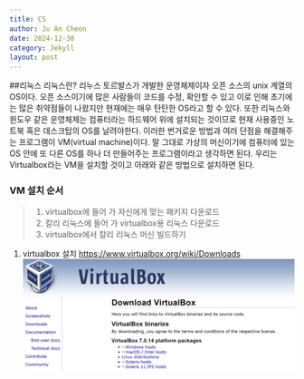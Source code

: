 ```yaml
---
title: CS
author: Ju An Cheon
date: 2024-12-30
category: Jekyll
layout: post
---
```


##리눅스
리눅스란? 리누스 토르발스가 개발한 운영체제이자 오픈 소스의 unix 계열의 OS이다. 오픈 소스이기에 많은 사람들이 코드를 수정, 확인할 수 있고 이로 인해 초기에는 많은 취약점들이 나왔지만 현재에는 매우 탄탄한 OS라고 할 수 있다. 또한 리눅스와 윈도우 같은 운영체제는 컴퓨터라는 하드웨어 위에 설치되는 것이므로 현재 사용중인 노트북 혹은 데스크탑의 OS를 날려야한다. 이러한 번거로운 방법과 여러 단점을 해결해주는 프로그램이 VM(virtual machine)이다. 말 그대로 가상의 머신이기에 컴퓨터에 있는 OS 안에 또 다른 OS를 하나 더 만들어주는 프로그램이라고 생각하면 된다. 우리는 Virtualbox라는 VM을 설치할 것이고 아래와 같은 방법으로 설치하면 된다.   

### VM 설치 순서
> 1. virtualbox에 들어 가 자신에게 맞는 패키지 다운로드
> 2. 칼리 리눅스에 들어 가 virtualbox용 리눅스 다운로드
> 3. virtualbox에서 칼리 리눅스 머신 빌드하기

1. virtualbox 설치
https://www.virtualbox.org/wiki/Downloads
![vm_image](../_iamges/VirtualBox.png)